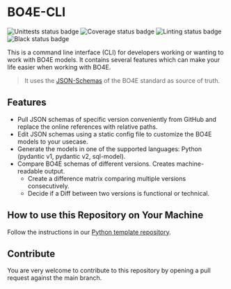 # BO4E-CLI

![Unittests status badge](https://github.com/bo4e/BO4E-CLI/actions/workflows/unittests.yml/badge.svg?branch=main)
![Coverage status badge](https://github.com/bo4e/BO4E-CLI/actions/workflows/coverage.yml/badge.svg?branch=main)
![Linting status badge](https://github.com/bo4e/BO4E-CLI/actions/workflows/pythonlint.yml/badge.svg?branch=main)
![Black status badge](https://github.com/bo4e/BO4E-CLI/actions/workflows/formatting.yml/badge.svg?branch=main)

This is a command line interface (CLI) for developers working or wanting to work with BO4E models.
It contains several features which can make your life easier when working with BO4E.

> It uses the [JSON-Schemas](https://github.com/bo4e/BO4E-Schemas) of the BO4E standard as source of truth.

## Features

- Pull JSON schemas of specific version conveniently from GitHub and replace the online references with relative paths.
- Edit JSON schemas using a static config file to customize the BO4E models to your usecase.
- Generate the models in one of the supported languages: Python (pydantic v1, pydantic v2, sql-model).
- Compare BO4E schemas of different versions. Creates machine-readable output.
  - Create a difference matrix comparing multiple versions consecutively.
  - Decide if a Diff between two versions is functional or technical.

## How to use this Repository on Your Machine

Follow the instructions in our [Python template repository](https://github.com/Hochfrequenz/python_template_repository#how-to-use-this-repository-on-your-machine).

## Contribute

You are very welcome to contribute to this repository by opening a pull request against the main branch.
